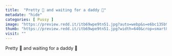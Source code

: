 ```yaml
---
title:  "Pretty 🥺 and waiting for a daddy 🥰"
metadate: "hide"
categories: [ Pussy ]
image: "https://preview.redd.it/itb69wpe9tn51.jpg?auto=webp&s=e6bc135b9ce7a75496e223c1f637fa1e0b3002f5"
thumb: "https://preview.redd.it/itb69wpe9tn51.jpg?width=640&crop=smart&auto=webp&s=8bfb29796670958636d1ee19a7ee4bf5afc4d14c"
visit: ""
---
```

Pretty 🥺 and waiting for a daddy 🥰
